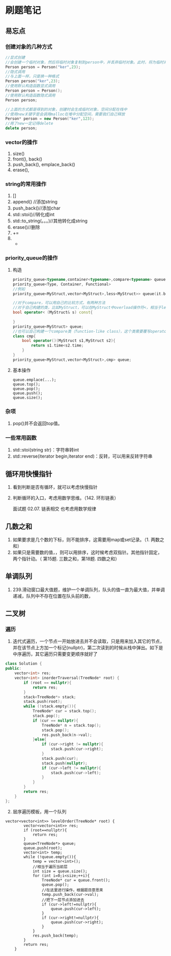 # 刷题笔记

## 易忘点

### 创建对象的几种方式

```c++
//显式创建
//会创建一个临时对象，然后将临时对象复制到person中，并丢弃临时对象。此时，将为临时对象调用析构函数
Person person = Person("ker",23);
//隐式调用
//与上面一样，只是换一种格式
Person person("ker",23);
//使用默认构造函数显式调用
Person person = Person();
//使用默认构造函数隐式调用
Person person;

//上面的方式都是得到的对象，创建时会生成临时对象，空间分配在栈中
//使用new关键字是会调用malloc在堆中分配空间，需要我们自己释放
Person* person = new Person("ker",123);
//用了new一定记得delete
delete person;
```

### vector的操作

1. size()
2. front(), back()
3. push_back(), emplace_back()
4. erase(), 

### string的常用操作

1. []
2. append() //添加string
3. push_back()//添加char
4. std::stoi()//转化成int
5. std::to_string(。。。)//其他转化成string
6. erase()//删除
7. +=
8. +

### priority_queue的操作

1. 构造

   ```c++
   priority_queue<typename,container<typename>,compare<typename> queue(it.begin(),it.end())
   priority_queue<Type, Container, Functional>
   //例如
   priority_queue<MyStruct,vector<MyStruct>,less<MyStruct>> queue(it.begin(),it.end())
   
   //对于compare，可以用自己的比较方式，有两种方法
   //对于自己构建的类，比如MyStruct，可以在MyStruct中overload操作符<，相当于less<MyStruct>中less会调用MyStruct操作符<来进行比较
   bool operator< (MyStruct& s) const{
   	
   }
   priority_queue<MyStruct> queue;
   //也可以自己构建一个compare类（function-like class），这个类需要覆写operator（）来实现比较
   class cmp{
       bool operator()(MyStruct s1,MyStruct s2){
           return s1.time<s2.time;
       }
   }
   priority_queue<MyStruct,vector<MyStruct>,cmp> queue;
   ```

2. 基本操作

   ```
   queue.emplace(...);
   queue.top();
   queue.pop();
   queue.push();
   queue.size();
   ```

   

### 杂项

1. pop()并不会返回top值。

### 一些常用函数

1. std::stoi(string str)：字符串转int
2. std::reverse(iterator begin,iterator end)：反转，可以用来反转字符串



## 循环用快慢指针

1. 看到判断是否有循环，就可以考虑快慢指针

2. 判断循环的入口，考虑用数学思维。（142. 环形链表）

   面试题 02.07. 链表相交 也考虑用数学规律

## 几数之和

1. 如果要求是几个数的下标，则不能排序，这需要用map或set记录。（1. 两数之和）
2. 如果只是需要数的值，，则可以用排序，这时候考虑双指针。其他指针固定，两个指针动。（ 第15题. 三数之和，第18题. 四数之和）

## 单调队列

1. 239.滑动窗口最大值题，维护一个单调队列，队头的值一直为最大值，并单调递减，队列中不存在位置在队头前的数，

## 二叉树

### 遍历

1. 迭代式遍历，一个节点一开始放进去并不会读取，只是用来加入其它的节点，并在该节点上方加一个标记(nullptr)，第二次读到的时候从栈中弹出。如下是中序遍历，其它遍历只需要变更顺序就好了

```c++
class Solution {
public:
    vector<int> res;
    vector<int> inorderTraversal(TreeNode* root) {
        if (root == nullptr){
            return res;
        }
        stack<TreeNode*> stack;
        stack.push(root);
        while (!stack.empty()){
            TreeNode* cur = stack.top();
            stack.pop();
            if (cur == nullptr){
                TreeNode* n = stack.top();
                stack.pop();
                res.push_back(n->val);
            }else{
                if (cur->right != nullptr){
                    stack.push(cur->right);
                }
                stack.push(cur);
                stack.push(nullptr);
                if (cur->left != nullptr){
                    stack.push(cur->left);
                }
            }
        }
        return res;
    } 
};
```

2. 层序遍历模板，用一个队列

```
vector<vector<int>> levelOrder(TreeNode* root) {
        vector<vector<int>> res;
        if (root==nullptr){
            return res;
        }
        queue<TreeNode*> queue;
        queue.push(root);
        vector<int> temp;
        while (!queue.empty()){
            temp = vector<int>();
            //相当于遍历当前层
            int size = queue.size();
            for (int i=0;i<size;++i){
                TreeNode* cur = queue.front();
                queue.pop();
                //在这里进行操作，根据题目意思来
                temp.push_back(cur->val);
                //把下一层节点添加进去
                if (cur->left!=nullptr){
                    queue.push(cur->left);
                }
                if (cur->right!=nullptr){
                    queue.push(cur->right);
                }
            }
            res.push_back(temp);
        }
        return res;
    }
```

